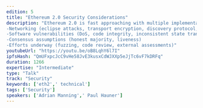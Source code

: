```yaml
---
edition: 5
title: "Ethereum 2.0 Security Considerations"
description: "Ethereum 2.0 is fast approaching with multiple implementations underway. We examine the attack surface of Eth2, specifically:  
-Networking (eclipse attacks, transport encryption, discovery protocol, anonymity)  
-Software vulnerabilities (DoS, code integrity, inconsistent state transitions)
-Consensus assumptions (honest majority, liveness)
-Efforts underway (fuzzing, code review, external assessments)"
youtubeUrl: "https://youtu.be/oB8LqhY6l7I"
ipfsHash: "QmUFxpcJcC9vHe58JvE3kusxCdWJXXp5eJjTc6vF7kDRFq"
duration: 1266
expertise: "Intermediate"
type: "Talk"
track: "Security"
keywords: ['eth2',' technical']
tags: ['Security']
speakers: ['Adrian Manning',' Paul Hauner']
---
```

